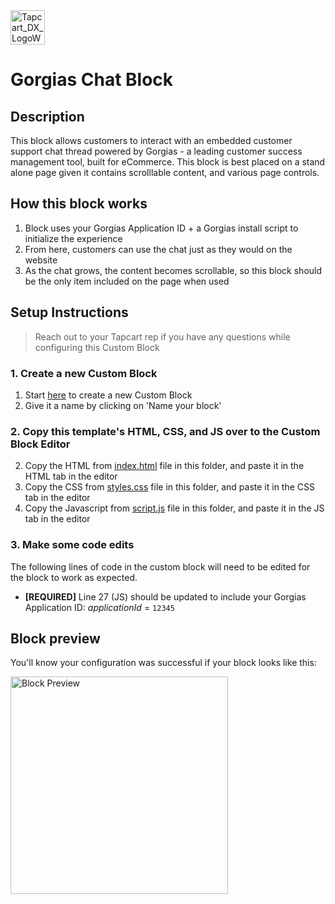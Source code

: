 <img height="55" alt="Tapcart_DX_LogoWhite" src="https://user-images.githubusercontent.com/15990327/204726832-88b6d8d5-767b-4cf4-8167-584f28081a77.png">

# Gorgias Chat Block

## Description
This block allows customers to interact with an embedded customer support chat thread powered by Gorgias - a leading customer success management tool, built for eCommerce. This block is best placed on a stand alone page given it contains scrolllable content, and various page controls.

## How this block works
1. Block uses your Gorgias Application ID + a Gorgias install script to initialize the experience
2. From here, customers can use the chat just as they would on the website
3. As the chat grows, the content becomes scrollable, so this block should be the only item included on the page when used

## Setup Instructions
> Reach out to your Tapcart rep if you have any questions while configuring this Custom Block

### 1. Create a new Custom Block
1. Start [here](https://app.tapcart.com/custom-blocks) to create a new Custom Block
2. Give it a name by clicking on 'Name your block'

### 2. Copy this template's HTML, CSS, and JS over to the Custom Block Editor
2. Copy the HTML from [index.html](https://github.com/Tapcart-Templates/custom-block-templates/edit/main/Gorgias%20Chat/index.html) file in this folder, and paste it in the HTML tab in the editor
3. Copy the CSS from [styles.css](https://github.com/Tapcart-Templates/custom-block-templates/edit/main/Gorgias%20Chat/styles.css) file in this folder, and paste it in the CSS tab in the editor
4. Copy the Javascript from [script.js](https://github.com/Tapcart-Templates/custom-block-templates/edit/main/Gorgias%20Chat/scripts.js) file in this folder, and paste it in the JS tab in the editor

### 3. Make some code edits
The following lines of code in the custom block will need to be edited for the block to work as expected.

- **[REQUIRED]** Line 27 (JS) should be updated to include your Gorgias Application ID: *applicationId* = `12345`

## Block preview
You'll know your configuration was successful if your block looks like this:

<img width="348" alt="Block Preview" src="https://user-images.githubusercontent.com/15990327/204728006-37f19bbb-63bd-4f7a-9468-e80f5fb313bb.png">



